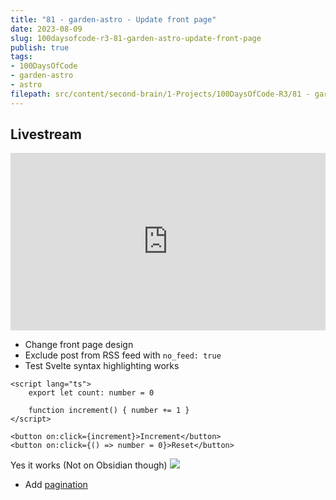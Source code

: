 ```yaml
---
title: "81 - garden-astro - Update front page"
date: 2023-08-09
slug: 100daysofcode-r3-81-garden-astro-update-front-page
publish: true
tags:
- 100DaysOfCode
- garden-astro
- astro
filepath: src/content/second-brain/1-Projects/100DaysOfCode-R3/81 - garden-astro - Update front page.md
---
```


## Livestream

<iframe width="100%" style="aspect-ratio: 16 / 9;" src="https://www.youtube.com/embed/-_Mz6CHRyIw" title="YouTube video player" frameborder="0" allow="accelerometer; autoplay; clipboard-write; encrypted-media; gyroscope; picture-in-picture; web-share" allowfullscreen></iframe>

*   Change front page design
*   Exclude post from RSS feed with `no_feed: true`
*   Test Svelte syntax highlighting works

```svelte
<script lang="ts">
    export let count: number = 0

    function increment() { number += 1 }
</script>

<button on:click={increment}>Increment</button>
<button on:click={() => number = 0}>Reset</button>
```

Yes it works (Not on Obsidian though) ![](1-Projects/100DaysOfCode-R3/attachments/81%20-%20garden-astro%20-%20Update%20front%20page.png)

*   Add [pagination](https://docs.astro.build/en/core-concepts/routing/#pagination)
